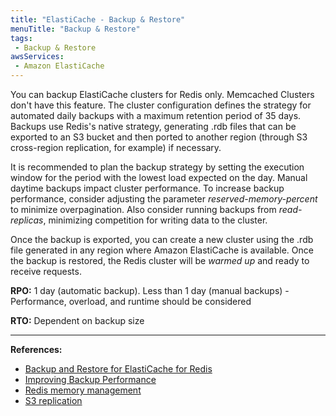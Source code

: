 ```yaml
---
title: "ElastiCache - Backup & Restore"
menuTitle: "Backup & Restore"
tags:
 - Backup & Restore
awsServices:
 - Amazon ElastiCache
---
```


You can backup ElastiCache clusters for Redis only. Memcached Clusters don't have this feature. The cluster configuration defines the strategy for automated daily backups with a maximum retention period of 35 days. Backups use Redis's native strategy, generating .rdb files that can be exported to an S3 bucket and then ported to another region (through S3 cross-region replication, for example) if necessary.

It is recommended to plan the backup strategy by setting the execution window for the period with the lowest load expected on the day. Manual daytime backups impact cluster performance. To increase backup performance, consider adjusting the parameter *reserved-memory-percent* to minimize overpagination. Also consider running backups from *read-replicas*, minimizing competition for writing data to the cluster.

Once the backup is exported, you can create a new cluster using the .rdb file generated in any region where Amazon ElastiCache is available. Once the backup is restored, the Redis cluster will be *warmed up* and ready to receive requests.

**RPO:** 1 day (automatic backup). Less than 1 day (manual backups) - Performance, overload, and runtime should be considered

**RTO:** Dependent on backup size

---
**References:**

- [Backup and Restore for ElastiCache for Redis](https://docs.aws.amazon.com/AmazonElastiCache/latest/red-ug/backups.html)
- [Improving Backup Performance](https://docs.aws.amazon.com/AmazonElastiCache/latest/red-ug/backups.html#backups-performance-improving)
- [Redis memory management](https://docs.aws.amazon.com/AmazonElastiCache/latest/red-ug/redis-memory-management.html)
- [S3 replication](https://docs.aws.amazon.com/AmazonS3/latest/dev/replication.html)
